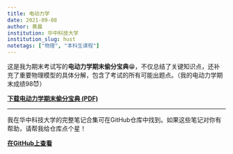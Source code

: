 ```yaml
---
title: 电动力学
date: 2021-09-08
author: 黄晨
institution: 华中科技大学
institution_slug: hust
notetags: ["物理", "本科生课程"]
---
```


这是我为期末考试写的**电动力学期末偷分宝典**😁，不仅总结了关键知识点，还补充了重要物理模型的具体分解，包含了考试的所有可能出题点。（我的电动力学期末成绩98😈）

[**下载电动力学期末偷分宝典 (PDF)**](/notes/electrodynamics/pdf/review-electrodynamics.pdf)

---

我在华中科技大学的完整笔记合集可在GitHub仓库中找到。如果这些笔记对你有帮助，请帮我给仓库点个星！

[**在GitHub上查看**](https://github.com/chenx820/HUST-course-notes)
